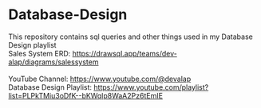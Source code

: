 # Database-Design
This repository contains sql queries and other things used in my Database Design playlist
<br>
Sales System ERD: https://drawsql.app/teams/dev-alap/diagrams/salessystem
<br><br>
YouTube Channel: https://www.youtube.com/@devalap
<br>
Database Design Playlist: https://www.youtube.com/playlist?list=PLPkTMiu3oDfK--bKWqlp8WaA2Pz6tEmIE
